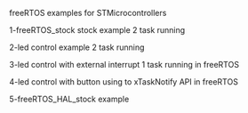 freeRTOS examples for STMicrocontrollers

1-freeRTOS_stock stock example 2 task running

2-led control example 2 task running

3-led control with external interrupt 1 task running in freeRTOS

4-led control with button using to xTaskNotify API in freeRTOS

5-freeRTOS_HAL_stock example
